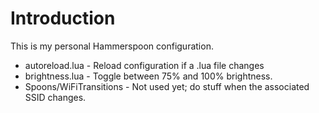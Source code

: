 Introduction
============

This is my personal Hammerspoon configuration.

* autoreload.lua - Reload configuration if a .lua file changes
* brightness.lua - Toggle between 75% and 100% brightness.
* Spoons/WiFiTransitions - Not used yet; do stuff when the associated SSID changes.
